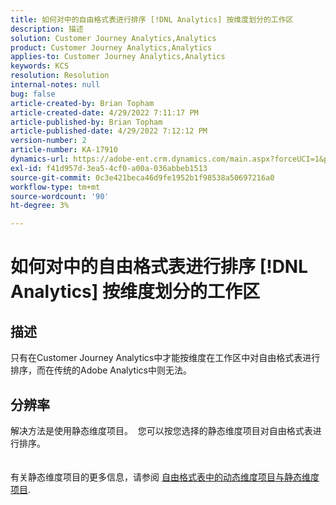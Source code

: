 ```yaml
---
title: 如何对中的自由格式表进行排序 [!DNL Analytics] 按维度划分的工作区
description: 描述
solution: Customer Journey Analytics,Analytics
product: Customer Journey Analytics,Analytics
applies-to: Customer Journey Analytics,Analytics
keywords: KCS
resolution: Resolution
internal-notes: null
bug: false
article-created-by: Brian Topham
article-created-date: 4/29/2022 7:11:17 PM
article-published-by: Brian Topham
article-published-date: 4/29/2022 7:12:12 PM
version-number: 2
article-number: KA-17910
dynamics-url: https://adobe-ent.crm.dynamics.com/main.aspx?forceUCI=1&pagetype=entityrecord&etn=knowledgearticle&id=3f8c041f-f0c7-ec11-a7b6-0022480a10ee
exl-id: f41d957d-3ea5-4cf0-a00a-036abbeb1513
source-git-commit: 0c3e421beca46d9fe1952b1f98538a50697216a0
workflow-type: tm+mt
source-wordcount: '90'
ht-degree: 3%

---
```


# 如何对中的自由格式表进行排序 [!DNL Analytics] 按维度划分的工作区

## 描述

只有在Customer Journey Analytics中才能按维度在工作区中对自由格式表进行排序，而在传统的Adobe Analytics中则无法。

## 分辨率

解决方法是使用静态维度项目。  您可以按您选择的静态维度项目对自由格式表进行排序。
<br> <br><br>有关静态维度项目的更多信息，请参阅 [自由格式表中的动态维度项目与静态维度项目](https://experienceleague.adobe.com/docs/analytics/analyze/analysis-workspace/visualizations/freeform-table/column-row-settings/manual-vs-dynamic-rows.html?lang=en).
